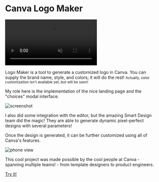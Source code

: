 <!--{
	"template": "work",
	"data": "projects_byid.canvalogomaker"
}-->

# Canva Logo Maker

<span class="bleed">
	<video muted autoplay loop>
		<source src="../video/canvalogomaker_2.mp4">
		<a href="../video/canvalogomaker_2.mp4">Video</a>
	</video>
</span>

Logo Maker is a tool to generate a customized logo in Canva. You can supply the brand name, style, and colors; it will do the rest! <small>Actually, color customization isn't available yet, but will be soon!</small>

My role here is the implementation of the nice landing page and the "choices" modal interface.

<span class="bleed">![screenshot](../img/canvalogomaker_3.jpg)</span>

I also did some integration with the editor, but the amazing Smart Design team did the magic! They are able to generate dynamic pixel-perfect designs with several parameters!

Once the design is generated, it can be further customized using all of Canva's features.

<span class="d3d"><span class="mockup-phone">![phone view](../img/canvalogomaker_1.jpg)
<span class="phone-body"></span>
</span></span>

This cool project was made possible by the cool people at Canva - spanning multiple teams! - from template designers to product engineers.

[Try it!](https://about.canva.com/tools/logo-maker)
